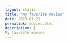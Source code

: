 ```yaml
---
layout: static
title: "My favorite movies"
date: 2023-01-21
permalink: movies.html
description: |
My favorite movies
---
```


